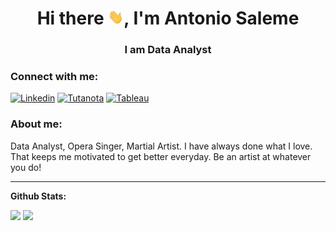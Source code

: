 <h1 align="center">Hi there <img src="https://github.com/antonio-datahack/antonio-datahack/blob/main/images/Hi.gif" width="25px">, I'm Antonio Saleme</h1>
<h3 align="center">I am Data Analyst</h3>

<h3 align="left">Connect with me:</h3>


[![Linkedin](https://img.shields.io/badge/LinkedIn-0077B5?style=for-the-badge&logo=linkedin&logoColor=white)](https://www.linkedin.com/in/antonio-saleme-sastre/)
[![Tutanota](https://img.shields.io/badge/Tutanota-840010?style=for-the-badge&logo=Tutanota&logoColor=white)](mailto:antoniosastre@tutanota.com)
[![Tableau](https://img.shields.io/badge/Tableau-2d4b65?style=for-the-badge&logo=Tableau&logoColor=E97627)](https://public.tableau.com/app/profile/antonio.saleme#!/)


<!--Introduction -->
<h3 align="left">About me:</h3>
Data Analyst, Opera Singer, Martial Artist. I have always done what I love. That keeps me motivated to get better everyday. Be an artist at whatever you do!

 ---
 
**Github Stats:**

![](https://visitor-badge.glitch.me/badge?page_id=antonio-datahack.antonio-datahack)
![](https://img.shields.io/github/followers/antonio-datahack?style=social)

 <!--

<p align="center">
  
  <img src="https://github-readme-stats.vercel.app/api?username=antonio-datahack&count_private=true&show_icons=true&theme=dracula&line_height=33">
  <img src="https://github-readme-stats.vercel.app/api/top-langs/?username=antonio-datahack&langs_count=8&count_private=true&theme=dracula&line_height=10">

</p>






 
![GitHub Activity Graph](https://activity-graph.herokuapp.com/graph?username=antonio-datahack&bg_color=000000&color=4fff67&line=4fff67&point=ffffff&area=true&hide_border=true)  

![GitHub Activity Graph](https://activity-graph.herokuapp.com/graph?username=antonio-datahack&bg_color=282a36&color=4fff67&line=4fff67&point=ffffff&area=true&hide_border=true)  

![Asmit's GitHub activity graph](https://activity-graph.herokuapp.com/graph?username=antonio-datahack&hide_border=true&theme=redical)

--- 
[![Linkedin](https://img.shields.io/badge/-AntonioSaleme-blue?style=flat&logo=Linkedin&logoColor=white)](https://www.linkedin.com/in/antonio-saleme-sastre/)
[![Gmail](https://img.shields.io/badge/-AntonioSaleme-c14438?style=flat&logo=Gmail&logoColor=white)](mailto:antonio.datahack@gmail.com)
[![Tableau](https://img.shields.io/badge/-Tableau-2d4b65?style=flat&logo=tableau&logoColor=E97627)](https://public.tableau.com/app/profile/antonio.saleme#!/)

 <p align="center">
  <a href="https://github.com/antonio-datahack"><span>
    <img align="center" src="https://github-profile-summary-cards.vercel.app/api/cards/profile-details?username=antonio-datahack&theme=dracula" />
    </span></a>
</p>

